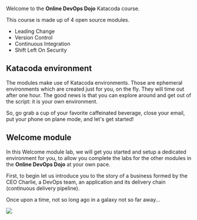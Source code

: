 Welcome to the **Online DevOps Dojo** Katacoda course.

This course is made up of 4 open source modules.

* Leading Change
* Version Control
* Continuous Integration
* Shift Left On Security

## Katacoda environment

The modules make use of Katacoda environments. Those are ephemeral environments which are created just for you, on the fly. They
will time out after one hour. The good news is that you can explore around and get out of the script: it is your own environment.

So, go grab a cup of your favorite caffeinated beverage, close your email, put your phone on plane mode, and let's get started!

## Welcome module

In this Welcome module lab, we will get you started and setup a dedicated environment for you, to allow you complete the labs for
the other modules in the **Online DevOps Dojo** at your own pace.

First, to begin let us introduce you to the story of a business formed by the CEO Charlie, a DevOps team, an application and its
delivery chain (continuous delivery pipeline).

Once upon a time, not so long ago in a galaxy not so far away...

![](../../assets/online-devops-dojo/welcome/onceuponatime.jpg)
